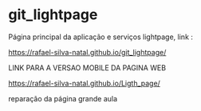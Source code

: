 # git_lightpage

Página principal da aplicação e serviços lightpage, link :

https://rafael-silva-natal.github.io/git_lightpage/



LINK PARA A VERSAO MOBILE DA PAGINA WEB

https://rafael-silva-natal.github.io/Ligth_page/

reparação da página grande aula
